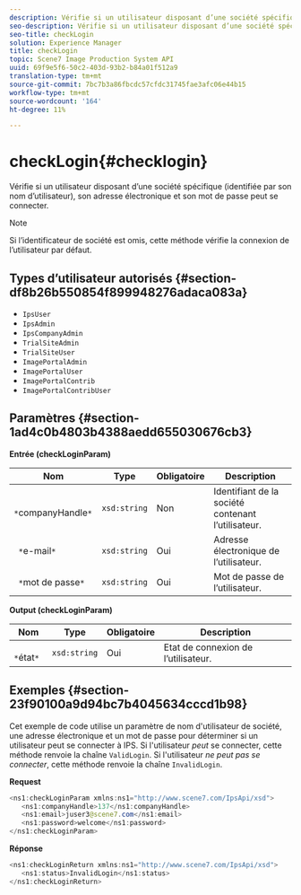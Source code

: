 ```yaml
---
description: Vérifie si un utilisateur disposant d’une société spécifique (identifiée par son nom d’utilisateur), son adresse électronique et son mot de passe peut se connecter.
seo-description: Vérifie si un utilisateur disposant d’une société spécifique (identifiée par son nom d’utilisateur), son adresse électronique et son mot de passe peut se connecter.
seo-title: checkLogin
solution: Experience Manager
title: checkLogin
topic: Scene7 Image Production System API
uuid: 69f9e5f6-50c2-403d-93b2-b84a01f512a9
translation-type: tm+mt
source-git-commit: 7bc7b3a86fbcdc57cfdc31745fae3afc06e44b15
workflow-type: tm+mt
source-wordcount: '164'
ht-degree: 11%

---
```



# checkLogin{#checklogin}

Vérifie si un utilisateur disposant d’une société spécifique (identifiée par son nom d’utilisateur), son adresse électronique et son mot de passe peut se connecter.

>[!NOTE]
>
>Si l’identificateur de société est omis, cette méthode vérifie la connexion de l’utilisateur par défaut.

## Types d’utilisateur autorisés {#section-df8b26b550854f899948276adaca083a}

* `IpsUser`
* `IpsAdmin`
* `IpsCompanyAdmin`
* `TrialSiteAdmin`
* `TrialSiteUser`
* `ImagePortalAdmin`
* `ImagePortalUser`
* `ImagePortalContrib`
* `ImagePortalContribUser`

## Paramètres {#section-1ad4c0b4803b4388aedd655030676cb3}

**Entrée (checkLoginParam)**

| Nom | Type | Obligatoire | Description |
|---|---|---|---|
| ` *`companyHandle`*` | `xsd:string` | Non | Identifiant de la société contenant l’utilisateur. |
| ` *`e-mail`*` | `xsd:string` | Oui | Adresse électronique de l’utilisateur. |
| ` *`mot de passe`*` | `xsd:string` | Oui | Mot de passe de l’utilisateur. |

**Output (checkLoginParam)**

| Nom | Type | Obligatoire | Description |
|---|---|---|---|
| ` *`état`*` | `xsd:string` | Oui | Etat de connexion de l’utilisateur. |

## Exemples {#section-23f90100a9d94bc7b4045634cccd1b98}

Cet exemple de code utilise un paramètre de nom d&#39;utilisateur de société, une adresse électronique et un mot de passe pour déterminer si un utilisateur peut se connecter à IPS. Si l&#39;utilisateur *peut* se connecter, cette méthode renvoie la chaîne `ValidLogin`. Si l&#39;utilisateur *ne peut pas se connecter*, cette méthode renvoie la chaîne `InvalidLogin`.

**Request**

```java
<ns1:checkLoginParam xmlns:ns1="http://www.scene7.com/IpsApi/xsd">
   <ns1:companyHandle>137</ns1:companyHandle>
   <ns1:email>juser3@scene7.com</ns1:email>
   <ns1:password>welcome</ns1:password>
</ns1:checkLoginParam>
```

**Réponse**

```java
<ns1:checkLoginReturn xmlns:ns1="http://www.scene7.com/IpsApi/xsd">
   <ns1:status>InvalidLogin</ns1:status>
</ns1:checkLoginReturn>
```

